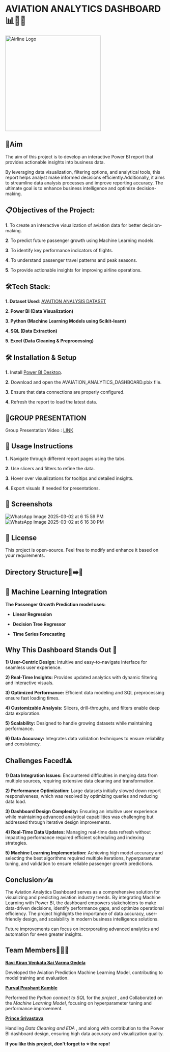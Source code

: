 # AVIATION ANALYTICS DASHBOARD 📊👥💼
<img src="https://github.com/user-attachments/assets/5e992629-ca18-4dd7-bfc1-6fd814cfc17b" alt="Airline Logo" width="300">

## 🎯**Aim**
The aim of this project is to develop an interactive Power BI report that provides actionable insights into business data. 

By leveraging data visualization, filtering options, and analytical tools, this report helps analyst make informed decisions efficiently.Additionally, it aims to streamline data analysis processes and improve reporting accuracy. The ultimate goal is to enhance business intelligence and optimize decision-making.

## 📋**Objectives of the Project:**
**1**. To create an interactive visualization of aviation data for better decision-making.

**2**. To predict future passenger growth using Machine Learning models.

**3**. To identify key performance indicators of flights.

**4**. To understand passenger travel patterns and peak seasons.

**5**. To provide actionable insights for improving airline operations.

## 🛠**Tech Stack:**
**1. Dataset Used**: [AVAITION ANALYSIS DATASET](https://docs.google.com/spreadsheets/d/1eALZhnY5bEJ4uCi9BCjN2fpx8jRIzwWo/edit?gid=794923645#gid=794923645)

**2. Power BI (Data Visualization)**

**3. Python (Machine Learning Models using Scikit-learn)**

**4. SQL (Data Extraction)**

**5. Excel (Data Cleaning & Preprocessing)**

## 🛠 **Installation & Setup**

**1.** Install [Power BI Desktop](https://www.microsoft.com/en-us/download/details.aspx?id=58494).

**2.** Download and open the AVAIATION_ANALYTICS_DASHBOARD.pbix file.

**3.** Ensure that data connections are properly configured.

**4.** Refresh the report to load the latest data.

## 🎥**GROUP PRESENTATION**

Group Presentation Video : [LINK]()

## 📌 **Usage Instructions**

**1.** Navigate through different report pages using the tabs.

**2.** Use slicers and filters to refine the data.

**3.** Hover over visualizations for tooltips and detailed insights.

**4.** Export visuals if needed for presentations.

## 🔗 **Screenshots**
![WhatsApp Image 2025-03-02 at 6 15 59 PM](https://github.com/user-attachments/assets/10e433a6-84a8-45c5-8b7e-7ec920b5fa7e)
![WhatsApp Image 2025-03-02 at 6 16 30 PM](https://github.com/user-attachments/assets/25d95654-34c1-412e-8026-4d1c2463f212)

## 📜 **License**

This project is open-source. Feel free to modify and enhance it based on your requirements.

## **Directory Structure**📁➡️📄



## 📌 **Machine Learning Integration**

**The Passenger Growth Prediction model uses:**

- **Linear Regression**

- **Decision Tree Regressor**

- **Time Series Forecasting**

## **Why This Dashboard Stands Out 🌟**
**1) User-Centric Design:** Intuitive and easy-to-navigate interface for seamless user experience.

**2) Real-Time Insights:** Provides updated analytics with dynamic filtering and interactive visuals.

**3) Optimized Performance:** Efficient data modeling and SQL preprocessing ensure fast loading times.

**4) Customizable Analysis:** Slicers, drill-throughs, and filters enable deep data exploration.

**5) Scalability:** Designed to handle growing datasets while maintaining performance.

**6) Data Accuracy:** Integrates data validation techniques to ensure reliability and consistency.

## **Challenges Faced**❗⚠️
**1) Data Integration Issues:** Encountered difficulties in merging data from multiple sources, requiring extensive data cleaning and transformation.

**2) Performance Optimization:** Large datasets initially slowed down report responsiveness, which was resolved by optimizing queries and reducing data load.

**3) Dashboard Design Complexity:** Ensuring an intuitive user experience while maintaining advanced analytical capabilities was challenging but addressed through iterative design improvements.

**4) Real-Time Data Updates:** Managing real-time data refresh without impacting performance required efficient scheduling and indexing strategies.

**5) Machine Learning Implementation:** Achieving high model accuracy and selecting the best algorithms required multiple iterations, hyperparameter tuning, and validation to ensure reliable passenger growth predictions.

## **Conclusion**✅🔚
The Aviation Analytics Dashboard serves as a comprehensive solution for visualizing and predicting aviation industry trends. By integrating Machine Learning with Power BI, the dashboard empowers stakeholders to make data-driven decisions, identify performance gaps, and optimize operational efficiency. The project highlights the importance of data accuracy, user-friendly design, and scalability in modern business intelligence solutions.

Future improvements can focus on incorporating advanced analytics and automation for even greater insights.

## **Team Members**👤🤝👥
**[Ravi Kiran Venkata Sai Varma Gedela](https://github.com/RaviVarma28)** 

Developed the Aviation Prediction Machine Learning Model, contributing to model training and evaluation.

**[Purval Prashant Kamble](https://github.com/Purval698)**

Performed the *Python connect to SQL* for the *project* , and Collaborated on the *Machine Learning Model*, focusing on hyperparameter tuning and performance improvement.

**[Prince Srivastava](https://github.com/PrinceSrivastava182)**

Handling *Data Cleaning and EDA* , and along with contribution to the Power BI dashboard design, ensuring high data accuracy and visualization quality.



**If you like this project, don't forget to ⭐ the repo!**
